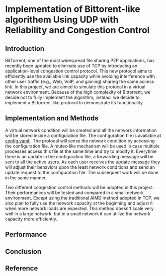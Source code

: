 # Implementation of Bittorent-like algorithem Using UDP with Reliability and Congestion Control

## Introduction
BitTorrent, one of the most widespread file sharing P2P applications, has recently been updated to eliminate use of TCP by introducing an application-level congestion control protocol. 
This new protocol aims to efficiently use the available link capacity while avoiding interference with other user traffic (e.g., Web, VoIP, and gaming) sharing the same access link.
In this project, we are aimed to simulate this protocal in a virtual network environment. Because of the high complexity of Bittorrent, we decide not to fully implement the algorithm; instead,
we decide to implement a Bittorrent-like protocol to demonstrate its functionality. 

## Implementation and Methods
A virtual network condition will be created and all the network information will be stored inside a configuration file. The configuration file is available at <a href="https://github.com/NIICKK/CongestionControl/blob/master/config.yaml"> config.yaml </a>. The protocal will sense the network condition by accessing the configuration file.
A mutex-like mechanism will be used in case multiple processes access this file at the same time and try to modify it. Everytime there is an update in the configuration file, a forwarding message will be sent to all the active users. As each user receives the update message they will adjust their behaviors upon the least network conditions and send an update request to the configuration file. The subsequent work will be done in the same manner.

Two different congestion control methods will be adopted in this project. Their performances will be tested and compared in a small network environment. Except using the traditional AIMD method adopted in TCP, we also plan to fully use the network capacity at the beginning and adjust it when more network loads are expected. This method doesn't scale very well in a large network, but in a small network it can utilize the network capacity more efficiently.

## Performance

## Conclusion

## Reference  
